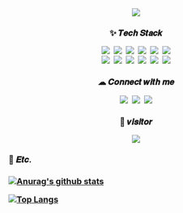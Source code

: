 <div align="center">
  <img src="https://capsule-render.vercel.app/api?type=waving&color=auto&height=300&section=header&text=won-hyw&fontSize=90" />
  <h3>✨ 𝑻𝒆𝒄𝒉 𝑺𝒕𝒂𝒄𝒌</h3>
  <img src="https://img.shields.io/badge/Java-red?style=flat-square&logo=Java&logoColor=white"/>&nbsp;
  <img src="https://img.shields.io/badge/C-A8B9CC?style=flat-square&logo=C&logoColor=white"/>&nbsp;
  <img src="https://img.shields.io/badge/HTML5-orange?style=flat-square&logo=HTML5&logoColor=white"/>&nbsp;
  <img src="https://img.shields.io/badge/CSS3-1572B6?style=flat-square&logo=CSS3&logoColor=white"/>&nbsp;
  <img src="https://img.shields.io/badge/JavaScript-F7DF1E?style=flat-square&logo=JavaScript&logoColor=white"/>&nbsp;
  <img src="https://img.shields.io/badge/Python-3776AB?style=flat-square&logo=Python&logoColor=white"/>
  <br>
  <img src="https://img.shields.io/badge/JSP-lightgreen?style=flat-square&logo=Java&logoColor=white"/>&nbsp;
  <img src="https://img.shields.io/badge/Oracle-F80000?style=flat-square&logo=Oracle&logoColor=white"/>&nbsp;
<!--   <img src="https://img.shields.io/badge/MySQL-4479A1?style=flat-square&logo=MySQL&logoColor=white"/>&nbsp; -->
  <img src="https://img.shields.io/badge/Android-3DDC84?style=flat-square&logo=Android&logoColor=white"/>&nbsp;
  <img src="https://img.shields.io/badge/Node.js-339933?style=flat-square&logo=Node.js&logoColor=white"/>&nbsp;
  <img src="https://img.shields.io/badge/Spring-6DB33F?style=flat-square&logo=Spring&logoColor=white"/>&nbsp;
  <img src="https://img.shields.io/badge/React-61DAFB?style=flat-square&logo=React&logoColor=black"/>

  <h3>☁ 𝑪𝒐𝒏𝒏𝒆𝒄𝒕 𝒘𝒊𝒕𝒉 𝒎𝒆</h3>
  <a href="https://github.com/won-hyw"><img src="https://img.shields.io/badge/GitHub-181717?style=flat-square&logo=GitHub&logoColor=white&link=https://github.com/won-hyw"/></a>&nbsp;
  <a href="mailto:w2019@e-mirim.hs.kr" target="_blank"><img src="https://img.shields.io/badge/Gmail-d14836?style=flat-square&logo=Gmail&logoColor=white"/></a>&nbsp;
  <a href="https://www.instagram.com/jiwoni0i/"><img src="https://img.shields.io/badge/Instagram-E4405F?style=flat-square&logo=Instagram&logoColor=white&link=https://www.instagram.com/jiwoni0i/"/></a>

  <h3>🌹 𝒗𝒊𝒔𝒊𝒕𝒐𝒓</h3>
  <a href="https://hits.seeyoufarm.com"><img src="https://hits.seeyoufarm.com/api/count/incr/badge.svg?url=https%3A%2F%2Fgithub.com%2Fwon-hyw&count_bg=%2384A9FF&title_bg=%23AEAEAE&icon=&icon_color=%233366FF&title=hits&edge_flat=false"/></a>
  
</div>
    
  <h3>🤍 𝑬𝒕𝒄.<h3>
    
[![Anurag's github stats](https://github-readme-stats.vercel.app/api?username=won-hyw&show_icons=true)](https://github.com/anuraghazra/github-readme-stats)
    
[![Top Langs](https://github-readme-stats.vercel.app/api/top-langs/?username=won-hyw&layout=compact)](https://github.com/anuraghazra/github-readme-stats)
    
  
